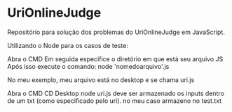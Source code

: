 ﻿# UriOnlineJudge
Repositório para solução dos problemas do UriOnlineJudge em JavaScript.

Utilizando o Node para os casos de teste:

Abra o CMD
Em seguida especifice o diretório em que está seu arquivo JS
Após isso execute o comando: node 'nomedoarquivo'.js


No meu exemplo, meu arquivo está no desktop e se chama uri.js

Abra o CMD
CD Desktop
node uri.js
deve ser armazenado os inputs dentro de um txt (como especificado pelo uri).
no meu caso armazeno no test.txt
